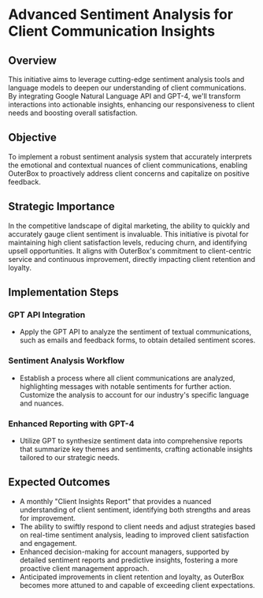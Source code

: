 # Advanced Sentiment Analysis for Client Communication Insights

## Overview
This initiative aims to leverage cutting-edge sentiment analysis tools and language models to deepen our understanding of client communications. By integrating Google Natural Language API and GPT-4, we'll transform interactions into actionable insights, enhancing our responsiveness to client needs and boosting overall satisfaction.

## Objective
To implement a robust sentiment analysis system that accurately interprets the emotional and contextual nuances of client communications, enabling OuterBox to proactively address client concerns and capitalize on positive feedback.

## Strategic Importance
In the competitive landscape of digital marketing, the ability to quickly and accurately gauge client sentiment is invaluable. This initiative is pivotal for maintaining high client satisfaction levels, reducing churn, and identifying upsell opportunities. It aligns with OuterBox's commitment to client-centric service and continuous improvement, directly impacting client retention and loyalty.

## Implementation Steps
### GPT API Integration
- Apply the GPT API to analyze the sentiment of textual communications, such as emails and feedback forms, to obtain detailed sentiment scores.

### Sentiment Analysis Workflow
- Establish a process where all client communications are analyzed, highlighting messages with notable sentiments for further action. Customize the analysis to account for our industry's specific language and nuances.

### Enhanced Reporting with GPT-4
- Utilize GPT to synthesize sentiment data into comprehensive reports that summarize key themes and sentiments, crafting actionable insights tailored to our strategic needs.

## Expected Outcomes
- A monthly "Client Insights Report" that provides a nuanced understanding of client sentiment, identifying both strengths and areas for improvement.
- The ability to swiftly respond to client needs and adjust strategies based on real-time sentiment analysis, leading to improved client satisfaction and engagement.
- Enhanced decision-making for account managers, supported by detailed sentiment reports and predictive insights, fostering a more proactive client management approach.
- Anticipated improvements in client retention and loyalty, as OuterBox becomes more attuned to and capable of exceeding client expectations.
